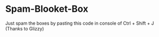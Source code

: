 # Spam-Blooket-Box
Just spam the boxes by pasting this code in console of Ctrl + Shift + J      (Thanks to Glizzy)
